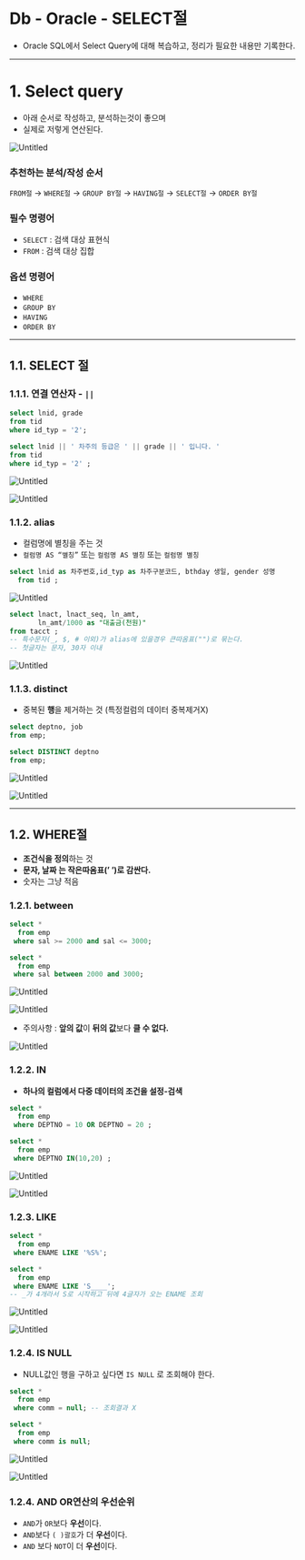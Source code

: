 # Db - Oracle - SELECT절
- Oracle SQL에서 Select Query에 대해 복습하고, 정리가 필요한 내용만 기록한다.

---


# 1. Select query

- 아래 순서로 작성하고, 분석하는것이 좋으며
- 실제로 저렇게 연산된다.

![Untitled](https://lgh.notion.site/image/https%3A%2F%2Fs3-us-west-2.amazonaws.com%2Fsecure.notion-static.com%2F06b7ad6b-1616-46e4-ade8-fecbbc1364e2%2FUntitled.png?table=block&id=aa334057-3200-42f5-85d7-58a61e228c45&spaceId=d2c21b63-4fd7-4cc8-b09a-a59a09d82a76&width=2000&userId=&cache=v2)

### 추천하는 분석/작성 순서

`FROM절` → `WHERE절` → `GROUP BY절` → `HAVING절` → `SELECT절` → `ORDER BY절` 

### 필수 명령어

- `SELECT` : 검색 대상 표현식
- `FROM` : 검색 대상 집합

### 옵션 명령어

- `WHERE`
- `GROUP BY`
- `HAVING`
- `ORDER BY`

---

## 1.1. SELECT 절

### 1.1.1. 연결 연산자 - `||`

```sql
select lnid, grade
from tid 
where id_typ = '2';

select lnid || ' 차주의 등급은 ' || grade || ' 입니다. '
from tid
where id_typ = '2' ;
```

![Untitled](https://lgh.notion.site/image/https%3A%2F%2Fs3-us-west-2.amazonaws.com%2Fsecure.notion-static.com%2F62c9499b-6a88-4dff-b1f1-b72141795f19%2FUntitled.png?table=block&id=01c4aa88-f818-43e6-85d8-a0d46c03e34e&spaceId=d2c21b63-4fd7-4cc8-b09a-a59a09d82a76&width=290&userId=&cache=v2)

![Untitled](https://lgh.notion.site/image/https%3A%2F%2Fs3-us-west-2.amazonaws.com%2Fsecure.notion-static.com%2F407136ec-1188-4a7c-befd-e5a683568933%2FUntitled.png?table=block&id=1797ef87-fce7-436e-87a7-3b0cd3176bec&spaceId=d2c21b63-4fd7-4cc8-b09a-a59a09d82a76&width=290&userId=&cache=v2)

### 1.1.2. alias

- 컬럼명에 별칭을 주는 것
- `컬럼명 AS “별칭”` 또는 `컬럼명 AS 별칭` 또는 `컬럼명 별칭`

```sql
select lnid as 차주번호,id_typ as 차주구분코드, bthday 생일, gender 성명
  from tid ;
```

![Untitled](https://lgh.notion.site/image/https%3A%2F%2Fs3-us-west-2.amazonaws.com%2Fsecure.notion-static.com%2F62c9499b-6a88-4dff-b1f1-b72141795f19%2FUntitled.png?table=block&id=01c4aa88-f818-43e6-85d8-a0d46c03e34e&spaceId=d2c21b63-4fd7-4cc8-b09a-a59a09d82a76&width=2000&userId=&cache=v2)

```sql
select lnact, lnact_seq, ln_amt,
       ln_amt/1000 as "대출금(천원)"
from tacct ;
-- 특수문자(_, $, # 이외)가 alias에 있을경우 큰따옴표("")로 묶는다.
-- 첫글자는 문자, 30자 이내
```

![Untitled](https://lgh.notion.site/image/https%3A%2F%2Fs3-us-west-2.amazonaws.com%2Fsecure.notion-static.com%2F19899343-d7e4-4cd5-9f99-295459831116%2FUntitled.png?table=block&id=afc70820-8198-405e-a6da-2505f7db0134&spaceId=d2c21b63-4fd7-4cc8-b09a-a59a09d82a76&width=740&userId=&cache=v2)

### 1.1.3. distinct

- 중복된 **행**을 제거하는 것 (특정컬럼의 데이터 중복제거X)

```sql
select deptno, job
from emp;

select DISTINCT deptno
from emp;
```

![Untitled](https://lgh.notion.site/image/https%3A%2F%2Fs3-us-west-2.amazonaws.com%2Fsecure.notion-static.com%2F57d36795-cec5-4f5d-8636-f3cb393accdc%2FUntitled.png?table=block&id=c2670429-2ca5-4547-b79f-c403db8050b1&spaceId=d2c21b63-4fd7-4cc8-b09a-a59a09d82a76&width=580&userId=&cache=v2)

![Untitled](https://lgh.notion.site/image/https%3A%2F%2Fs3-us-west-2.amazonaws.com%2Fsecure.notion-static.com%2Fb6cc06f7-4432-4473-bef2-5dec935077ec%2FUntitled.png?table=block&id=8cf9b36d-8107-400e-a8f1-70a2673c5a44&spaceId=d2c21b63-4fd7-4cc8-b09a-a59a09d82a76&width=480&userId=&cache=v2)

---

## 1.2. WHERE절

- **조건식을 정의**하는 것
- **문자, 날짜 는 작은따옴표(’ ’)로 감싼다.**
- 숫자는 그냥 적음

### 1.2.1. between

```sql
select *
  from emp
 where sal >= 2000 and sal <= 3000;

select *
  from emp
 where sal between 2000 and 3000;
```

![Untitled](https://lgh.notion.site/image/https%3A%2F%2Fs3-us-west-2.amazonaws.com%2Fsecure.notion-static.com%2F10c8b225-7eb7-4e19-af05-5ca793be1389%2FUntitled.png?table=block&id=18b95ae6-1f14-4408-9b55-289bd15ca884&spaceId=d2c21b63-4fd7-4cc8-b09a-a59a09d82a76&width=1150&userId=&cache=v2)

![Untitled](https://lgh.notion.site/image/https%3A%2F%2Fs3-us-west-2.amazonaws.com%2Fsecure.notion-static.com%2F8f525459-90e5-4877-906c-e6b01b017a42%2FUntitled.png?table=block&id=6c204f4a-cca1-4f79-80ed-b33f8800db14&spaceId=d2c21b63-4fd7-4cc8-b09a-a59a09d82a76&width=1220&userId=&cache=v2)

- 주의사항 : **앞의 값**이 **뒤의 값**보다 **클 수 없다.**

![Untitled](https://lgh.notion.site/image/https%3A%2F%2Fs3-us-west-2.amazonaws.com%2Fsecure.notion-static.com%2Fd343c44c-02ab-466a-92b0-3e9511eb8882%2FUntitled.png?table=block&id=b51e2986-7ad3-4348-be17-dbe7d012cef7&spaceId=d2c21b63-4fd7-4cc8-b09a-a59a09d82a76&width=960&userId=&cache=v2)

### 1.2.2. IN

- **하나의 컬럼에서 다중 데이터의 조건을 설정-검색**

```sql
select *
  from emp
 where DEPTNO = 10 OR DEPTNO = 20 ;

select *
  from emp
 where DEPTNO IN(10,20) ;
```

![Untitled](https://lgh.notion.site/image/https%3A%2F%2Fs3-us-west-2.amazonaws.com%2Fsecure.notion-static.com%2Ffa7ca97a-67b0-49c9-a7bd-d30a3e74aa51%2FUntitled.png?table=block&id=86bf5bb4-23fb-4ce5-b1cb-15f77a391658&spaceId=d2c21b63-4fd7-4cc8-b09a-a59a09d82a76&width=1150&userId=&cache=v2)

![Untitled](https://lgh.notion.site/image/https%3A%2F%2Fs3-us-west-2.amazonaws.com%2Fsecure.notion-static.com%2Fa0a3d681-c189-4c0f-8cb5-5e7f5e59705e%2FUntitled.png?table=block&id=3b8af35b-55f6-4f9a-9aba-f0617746b558&spaceId=d2c21b63-4fd7-4cc8-b09a-a59a09d82a76&width=1230&userId=&cache=v2)

### 1.2.3. LIKE

```sql
select *  
  from emp
 where ENAME LIKE '%S%';

select *  
  from emp
 where ENAME LIKE 'S____';
-- _가 4개라서 S로 시작하고 뒤에 4글자가 오는 ENAME 조회
```

![Untitled](https://lgh.notion.site/image/https%3A%2F%2Fs3-us-west-2.amazonaws.com%2Fsecure.notion-static.com%2F97910112-668a-4c0c-ab84-fa35614fb6f4%2FUntitled.png?table=block&id=c046ba56-6f19-4714-a90e-93a443a64cd8&spaceId=d2c21b63-4fd7-4cc8-b09a-a59a09d82a76&width=420&userId=&cache=v2)

![Untitled](https://lgh.notion.site/image/https%3A%2F%2Fs3-us-west-2.amazonaws.com%2Fsecure.notion-static.com%2F9b161d64-ecb8-45e2-a4e4-6ab11f71cb0d%2FUntitled.png?table=block&id=2b0b7ca3-a5fb-4dce-9455-417fceb7f422&spaceId=d2c21b63-4fd7-4cc8-b09a-a59a09d82a76&width=220&userId=&cache=v2)

### 1.2.4. IS NULL

- NULL값인 행을 구하고 싶다면 `IS NULL` 로 조회해야 한다.

```sql
select *  
  from emp
 where comm = null; -- 조회결과 X

select *  
  from emp
 where comm is null;
```

![Untitled](https://lgh.notion.site/image/https%3A%2F%2Fs3-us-west-2.amazonaws.com%2Fsecure.notion-static.com%2Ff2cfb1aa-51f0-43ec-9efd-7bbf92628ead%2FUntitled.png?table=block&id=7fe1440b-3840-4d73-8e4d-ce6c522822a0&spaceId=d2c21b63-4fd7-4cc8-b09a-a59a09d82a76&width=420&userId=&cache=v2)

![Untitled](https://lgh.notion.site/image/https%3A%2F%2Fs3-us-west-2.amazonaws.com%2Fsecure.notion-static.com%2Fb974df4b-c39e-4c61-8944-388ef654ac4f%2FUntitled.png?table=block&id=25821764-bfad-4c28-8147-0c95abb80246&spaceId=d2c21b63-4fd7-4cc8-b09a-a59a09d82a76&width=360&userId=&cache=v2)

### 1.2.4. AND OR연산의 우선순위

- `AND`가 `OR`보다 **우선**이다.
- `AND`보다 `( )괄호`가 더 **우선**이다.
- `AND` 보다 `NOT`이 더 **우선**이다.
